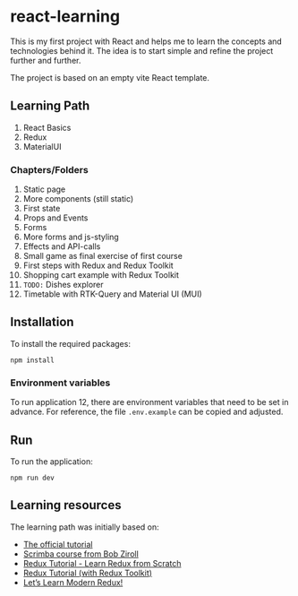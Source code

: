 # react-learning

This is my first project with React and helps me to learn the concepts and technologies behind it.
The idea is to start simple and refine the project further and further.

The project is based on an empty vite React template.

## Learning Path

1. React Basics
2. Redux
3. MaterialUI

### Chapters/Folders

1. Static page
2. More components (still static)
3. First state
4. Props and Events
5. Forms
6. More forms and js-styling
7. Effects and API-calls
8. Small game as final exercise of first course
9. First steps with Redux and Redux Toolkit
10. Shopping cart example with Redux Toolkit
11. `TODO:` Dishes explorer
12. Timetable with RTK-Query and Material UI (MUI)

## Installation

To install the required packages:

```shell
npm install
```

### Environment variables

To run application 12, there are environment variables that need to be set in advance.
For reference, the file `.env.example` can be copied and adjusted.

## Run

To run the application:

```shell
npm run dev
```

## Learning resources

The learning path was initially based on:

- [The official tutorial](https://reactjs.org/tutorial/tutorial.html#overview)
- [Scrimba course from Bob Ziroll](https://youtu.be/bMknfKXIFA8)
- [Redux Tutorial - Learn Redux from Scratch](https://www.youtube.com/watch?v=poQXNp9ItL4)
- [Redux Tutorial (with Redux Toolkit)](https://www.youtube.com/watch?v=iBUJVy8phqw)
- [Let’s Learn Modern Redux!](https://youtu.be/9zySeP5vH9c?t=3386)
